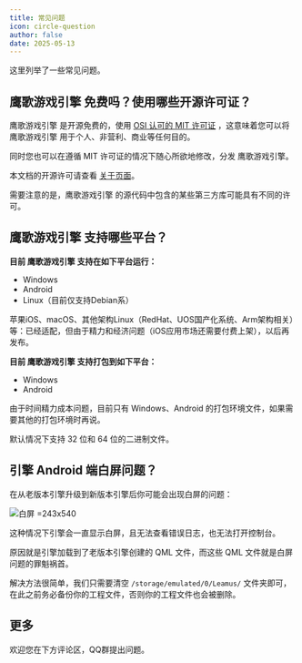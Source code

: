 ```yaml
---
title: 常见问题
icon: circle-question
author: false
date: 2025-05-13
---
```


这里列举了一些常见问题。

## 鹰歌游戏引擎 免费吗？使用哪些开源许可证？

鹰歌游戏引擎 是开源免费的，使用 [OSI 认可的 MIT 许可证](https://opensource.org/license/MIT) ，这意味着您可以将 鹰歌游戏引擎 用于个人、非营利、商业等任何目的。

同时您也可以在遵循 MIT 许可证的情况下随心所欲地修改，分发 鹰歌游戏引擎。

本文档的开源许可请查看 [关于页面](/about.html#%E5%BC%80%E6%BA%90%E8%AE%B8%E5%8F%AF)。

需要注意的是，鹰歌游戏引擎 的源代码中包含的某些第三方库可能具有不同的许可。

## 鹰歌游戏引擎 支持哪些平台？

**目前 鹰歌游戏引擎 支持在如下平台运行：**

* Windows
* Android
* Linux（目前仅支持Debian系）

苹果iOS、macOS、其他架构Linux（RedHat、UOS国产化系统、Arm架构相关）等：已经适配，但由于精力和经济问题（iOS应用市场还需要付费上架），以后再发布。

**目前 鹰歌游戏引擎 支持打包到如下平台：**

* Windows
* Android

由于时间精力成本问题，目前只有 Windows、Android 的打包环境文件，如果需要其他的打包环境时再说。

默认情况下支持 32 位和 64 位的二进制文件。

## 引擎 Android 端白屏问题？

在从老版本引擎升级到新版本引擎后你可能会出现白屏的问题：

![白屏 =243x540](/assets/image/docs/faq/Android_White.png)

这种情况下引擎会一直显示白屏，且无法查看错误日志，也无法打开控制台。

原因就是引擎加载到了老版本引擎创建的 QML 文件，而这些 QML 文件就是白屏问题的罪魁祸首。

解决方法很简单，我们只需要清空 `/storage/emulated/0/Leamus/` 文件夹即可，在此之前务必备份你的工程文件，否则你的工程文件也会被删除。

## 更多

欢迎您在下方评论区，QQ群提出问题。
